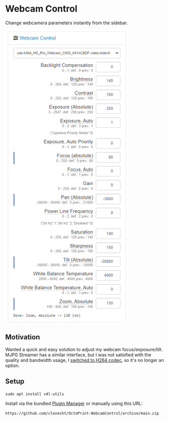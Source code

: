 # Webcam Control

Change webcamera parameters instantly from the sidebar.

![screenshot](screenshot.png)


## Motivation

Wanted a quick and easy solution to adjust my webcam focus/exposure/tilt.
MJPG Streamer has a similar interface, but I was not satisfied with the quality and bandwidth usage,
I [switched to H264 codec](octoprint_webcam_control/static/html/h264_helper.html), so it's no longer an option.

## Setup

`sudo apt install v4l-utils`

Install via the bundled [Plugin Manager](https://plugins.octoprint.org/)
or manually using this URL:

    https://github.com/clonesht/OctoPrint-WebcamControl/archive/main.zip

